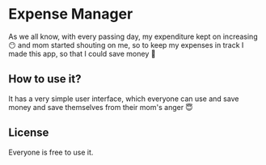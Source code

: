 # Expense Manager
As we all know, with every passing day, my expenditure kept on increasing :no_mouth: and mom started shouting on me, so to keep my expenses in track I made this app, so that I could save money :grimacing:

## How to use it?
It has a very simple user interface, which everyone can use and save money and save themselves from their mom's anger :innocent:

## License
Everyone is free to use it.
